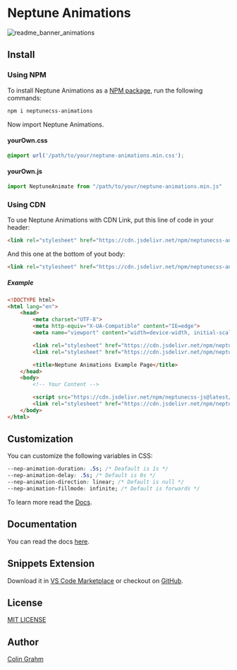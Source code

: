 # Neptune Animations

![readme_banner_animations](https://github.com/neptune-css/neptune-animations/assets/122671813/71d626d6-7962-455c-aa6d-6cdd8ea98af6)

## Install

### Using NPM

To install Neptune Animations as a [NPM package](https://www.npmjs.com/package/neptunecss-animations), run the following commands:

```bash
npm i neptunecss-animations
```

Now import Neptune Animations.

#### yourOwn.css

```css
@import url('/path/to/your/neptune-animations.min.css');
```

#### yourOwn.js

```javascript
import NeptuneAnimate from "/path/to/your/neptune-animations.min.js"
```

### Using CDN
To use Neptune Animations with CDN Link, put this line of code in your header:

```html
<link rel="stylesheet" href="https://cdn.jsdelivr.net/npm/neptunecss-animations@latest/neptune-animations.min.css">
```
And this one at the bottom of yout body:

```html
<link rel="stylesheet" href="https://cdn.jsdelivr.net/npm/neptunecss-animations@latest/neptune-animations.min.js">
```

##### Example

```html
<!DOCTYPE html>
<html lang="en">
	<head>
		<meta charset="UTF-8">
        <meta http-equiv="X-UA-Compatible" content="IE=edge">
        <meta name="viewport" content="width=device-width, initial-scale=1.0">

		<link rel="stylesheet" href="https://cdn.jsdelivr.net/npm/neptunecss@latest/neptune.min.css">
		<link rel="stylesheet" href="https://cdn.jsdelivr.net/npm/neptunecss-animations@latest/neptune-animations.min.css">

		<title>Neptune Animations Example Page</title>
	</head>
	<body>
		<!-- Your Content -->

		<script src="https://cdn.jsdelivr.net/npm/neptunecss-js@latest/neptune.min.js"></script>
		<link rel="stylesheet" href="https://cdn.jsdelivr.net/npm/neptunecss-animations@latest/neptune-animations.min.js">
	</body>
</html>
```

## Customization

You can customize the following variables in CSS:

```css
--nep-animation-duration: .5s; /* Deafault is 1s */
--nep-animation-delay: .5s; /* Default is 0s */
--nep-animation-direction: linear; /* Default is null */
--nep-animation-fillmode: infinite; /* Default is forwards */
```

To learn more read the [Docs](https://neptune-css.gitbook.io/neptune-css-docs/plugins/neptune-animations).

## Documentation

You can read the docs [here](https://neptune-css.gitbook.io/neptune-css-docs/plugins/neptune-animations).

## Snippets Extension
Download it in [VS Code Marketplace](https://marketplace.visualstudio.com/items?itemName=NeptuneCSS.neptunecss-snippets) or checkout on [GitHub](https://github.com/neptune-css/neptune-snippets).

## License
[MIT LICENSE](https://github.com/neptune-css/neptune-animations/blob/main/LICENSE)

## Author
[Colin Grahm](https://github.com/CGWebDev2003)
